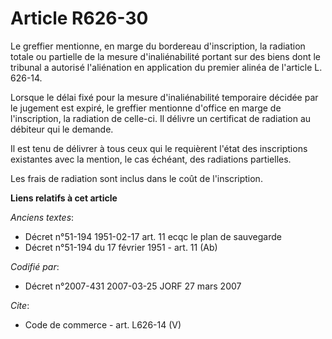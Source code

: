 # Article R626-30

Le greffier mentionne, en marge du bordereau d'inscription, la radiation totale ou partielle de la mesure d'inaliénabilité
portant sur des biens dont le tribunal a autorisé l'aliénation en application du premier alinéa de l'article L. 626-14. 

Lorsque le délai fixé pour la mesure d'inaliénabilité temporaire décidée par le jugement est expiré, le greffier mentionne
d'office en marge de l'inscription, la radiation de celle-ci. Il délivre un certificat de radiation au débiteur qui le
demande. 

Il est tenu de délivrer à tous ceux qui le requièrent l'état des inscriptions existantes avec la mention, le cas échéant, des
radiations partielles. 

Les frais de radiation sont inclus dans le coût de l'inscription.

**Liens relatifs à cet article**

_Anciens textes_:

  - Décret n°51-194 1951-02-17 art. 11 ecqc le plan de sauvegarde
  - Décret n°51-194 du 17 février 1951 - art. 11 (Ab)

_Codifié par_:

  - Décret n°2007-431 2007-03-25 JORF 27 mars 2007

_Cite_:

  - Code de commerce - art. L626-14 (V)
